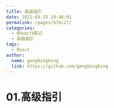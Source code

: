 ```yaml
---
title: 高级指引
date: 2021-03-25 19:46:01
permalink: /pages/b7ec27/
categories: 
  - 《React》笔记
  - 高级指引
tags: 
  - React
author: 
  name: gengbingbing
  link: https://github.com/gengbingbing
---
```

# 01.高级指引
